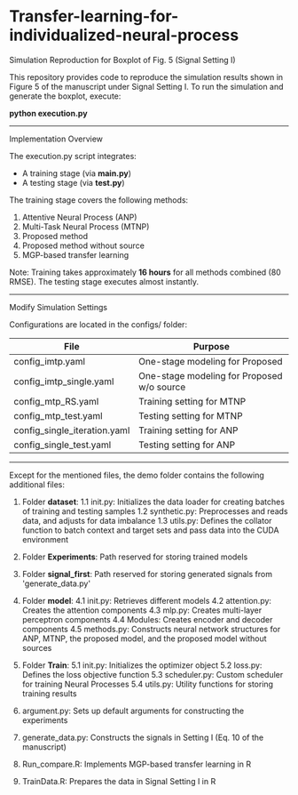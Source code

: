 # Transfer-learning-for-individualized-neural-process

Simulation Reproduction for Boxplot of Fig. 5 (Signal Setting I)

This repository provides code to reproduce the simulation results shown in Figure 5 of the manuscript under Signal Setting I. To run the simulation and generate the boxplot, execute:

**python execution.py**

------------------------------------------------------------------------

Implementation Overview

The execution.py script integrates:
- A training stage (via **main.py**)
- A testing stage (via **test.py**)

The training stage covers the following methods:
1. Attentive Neural Process (ANP)
2. Multi-Task Neural Process (MTNP)
3. Proposed method
4. Proposed method without source
5. MGP-based transfer learning

Note: Training takes approximately **16 hours** for all methods combined (80 RMSE). The testing stage executes almost instantly.

------------------------------------------------------------------------

Modify Simulation Settings

Configurations are located in the configs/ folder:

File                          | Purpose
------------------------------|-------------------------------------------------
config_imtp.yaml              | One-stage modeling for Proposed
config_imtp_single.yaml      | One-stage modeling for Proposed w/o source
config_mtp_RS.yaml           | Training setting for MTNP
config_mtp_test.yaml         | Testing setting for MTNP
config_single_iteration.yaml | Training setting for ANP
config_single_test.yaml      | Testing setting for ANP
------------------------------------------------------------------------

Except for the mentioned files, the demo folder contains the following additional files:

1. Folder **dataset**:
   1.1 init.py: Initializes the data loader for creating batches of training and testing samples
   1.2 synthetic.py: Preprocesses and reads data, and adjusts for data imbalance
   1.3 utils.py: Defines the collator function to batch context and target sets and pass data into the CUDA environment

2. Folder **Experiments**: Path reserved for storing trained models

3. Folder **signal_first**: Path reserved for storing generated signals from 'generate_data.py'

4. Folder **model**:
   4.1 init.py: Retrieves different models
   4.2 attention.py: Creates the attention components
   4.3 mlp.py: Creates multi-layer perceptron components
   4.4 Modules: Creates encoder and decoder components
   4.5 methods.py: Constructs neural network structures for ANP, MTNP, the proposed model, and the proposed model without sources

5. Folder **Train**:
   5.1 init.py: Initializes the optimizer object
   5.2 loss.py: Defines the loss objective function
   5.3 scheduler.py: Custom scheduler for training Neural Processes
   5.4 utils.py: Utility functions for storing training results

6. argument.py: Sets up default arguments for constructing the experiments

7. generate_data.py: Constructs the signals in Setting I (Eq. 10 of the manuscript)

8. Run_compare.R: Implements MGP-based transfer learning in R

9. TrainData.R: Prepares the data in Signal Setting I in R
